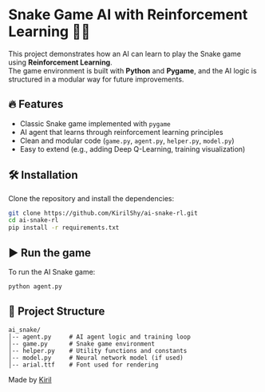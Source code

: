 # Snake Game AI with Reinforcement Learning 🐍🤖

This project demonstrates how an AI can learn to play the Snake game using **Reinforcement Learning**.  
The game environment is built with **Python** and **Pygame**, and the AI logic is structured in a modular way for future improvements.

## 🔥 Features
- Classic Snake game implemented with `pygame`
- AI agent that learns through reinforcement learning principles
- Clean and modular code (`game.py`, `agent.py`, `helper.py`, `model.py`)
- Easy to extend (e.g., adding Deep Q-Learning, training visualization)

## 🛠️ Installation
Clone the repository and install the dependencies:

```bash
git clone https://github.com/KirilShy/ai-snake-rl.git
cd ai-snake-rl
pip install -r requirements.txt
```

## ▶️ Run the game
To run the AI Snake game:
```bash
python agent.py
```

## 📌 Project Structure
```
ai_snake/
│-- agent.py     # AI agent logic and training loop
│-- game.py      # Snake game environment
│-- helper.py    # Utility functions and constants
│-- model.py     # Neural network model (if used)
│-- arial.ttf    # Font used for rendering
```

Made by [Kiril](https://github.com/KirilShy)
